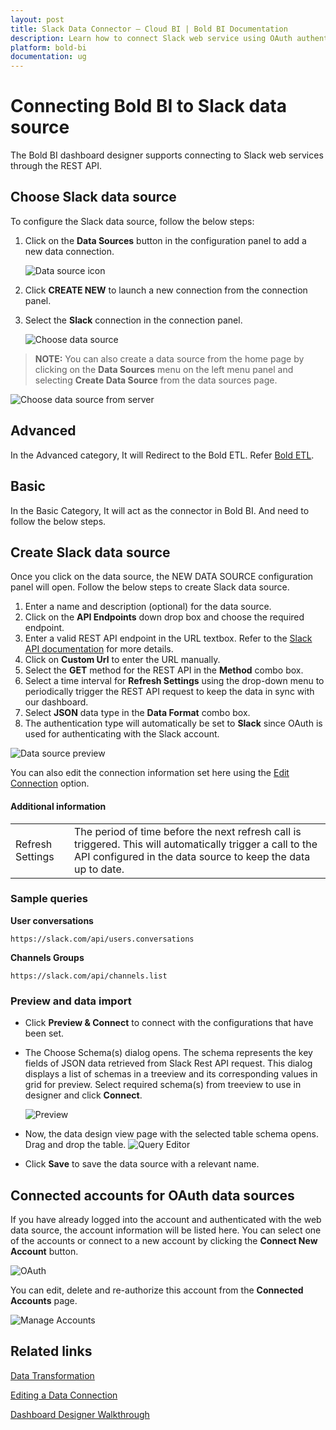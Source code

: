 ```yaml
---
layout: post
title: Slack Data Connector – Cloud BI | Bold BI Documentation
description: Learn how to connect Slack web service using OAuth authentication with Bold BI Cloud and create data source.
platform: bold-bi
documentation: ug
---
```


# Connecting Bold BI to Slack data source
The Bold BI dashboard designer supports connecting to Slack web services through the REST API. 

## Choose Slack data source

To configure the Slack data source, follow the below steps:
1. Click on the **Data Sources** button in the configuration panel to add a new data connection.

   ![Data source icon](/static/assets/working-with-datasource/data-connectors/images/common/DataSourcesIcon.png)

2. Click **CREATE NEW** to launch a new connection from the connection panel.
3. Select the **Slack** connection in the connection panel.

   ![Choose data source](/static/assets/working-with-datasource/data-connectors/images/Slack/ChooseDS.png)

> **NOTE:** You can also create a data source from the home page by clicking on the **Data Sources** menu on the left menu panel and selecting **Create Data Source** from the data sources page.

   ![Choose data source from server](/static/assets/working-with-datasource/data-connectors/images/Slack/ChooseDS_Server.png)

## Advanced
In the Advanced category, It will Redirect to the Bold ETL. Refer [Bold ETL](/managing-resources/manage-data-sources/#advanced-category).

## Basic
In the Basic Category, It will act as the connector in Bold BI. And need to follow the below steps.

## Create Slack data source
Once you click on the data source, the NEW DATA SOURCE configuration panel will open. Follow the below steps to create Slack data source.
1. Enter a name and description (optional) for the data source.
2. Click on the **API Endpoints** down drop box and choose the required endpoint.
3. Enter a valid REST API endpoint in the URL textbox. Refer to the [Slack API documentation](https://api.slack.com/methods) for more details.
4. Click on **Custom Url** to enter the URL manually.
5. Select the **GET** method for the REST API in the **Method** combo box.
6. Select a time interval for **Refresh Settings** using the drop-down menu to periodically trigger the REST API request to keep the data in sync with our dashboard. 
7. Select **JSON** data type in the **Data Format** combo box.
8. The authentication type will automatically be set to **Slack** since OAuth is used for authenticating with the Slack account.

![Data source preview](/static/assets/working-with-datasource/data-connectors/images/Slack/DataSourcesView.png)

You can also edit the connection information set here using the [Edit Connection](/working-with-data-sources/editing-a-data-connection/) option.


#### Additional information
<table width="600">
<tr>
<td>
Refresh Settings
</td>
<td>
The period of time before the next refresh call is triggered. This will automatically trigger a call to the API configured in the data source to keep the data up to date.
</td>
</tr>
</table>


### Sample queries
**User conversations**

`https://slack.com/api/users.conversations`

**Channels Groups**

`https://slack.com/api/channels.list`


### Preview and data import
* Click **Preview & Connect** to connect with the configurations that have been set.
* The Choose Schema(s) dialog opens. The schema represents the key fields of JSON data retrieved from Slack Rest API request. This dialog displays a list of schemas in a treeview and its corresponding values in grid for preview. Select required schema(s) from treeview to use in designer and click **Connect**.

   ![Preview](/static/assets/working-with-datasource/data-connectors/images/common/Preview.png)

* Now, the data design view page with the selected table schema opens. Drag and drop the table.
   ![Query Editor](/static/assets/working-with-datasource/data-connectors/images/common/QueryEditor.png)

* Click **Save** to save the data source with a relevant name.

## Connected accounts for OAuth data sources
If you have already logged into the account and authenticated with the web data source, the account information will be listed here. You can select one of the accounts or connect to a new account by clicking the **Connect New Account** button.

   ![OAuth](/static/assets/working-with-datasource/data-connectors/images/Slack/OAuthDS.png)

You can edit, delete and re-authorize this account from the **Connected Accounts** page.

   ![Manage Accounts](/static/assets/working-with-datasource/data-connectors/images/Slack/ManageDS.png)

## Related links
[Data Transformation](/working-with-data-sources/data-modeling/joining-table/)

[Editing a Data Connection](/working-with-data-sources/editing-a-data-connection/)   

[Dashboard Designer Walkthrough](/getting-started/creating-dashboard/)